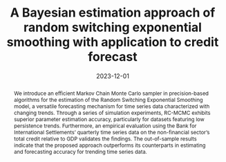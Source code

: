 ---
title: "A Bayesian estimation approach of random switching exponential smoothing with application to credit forecast"
date: 2023-12-01
publishDate: 2023-12-05T20:13:52.623034Z
authors: ["Renhe Wang", "Tong Wang","Zhiyong Qian","Shulan Hu"]
publication_types: ["2"]
abstract: "We introduce an efficient Markov Chain Monte Carlo sampler in precision-based algorithms for the estimation of the Random Switching Exponential Smoothing model, a versatile forecasting mechanism for time series data characterized with changing trends. Through a series of simulation experiments, RC-MCMC exhibits superior parameter estimation accuracy, particularly for datasets featuring low persistence trends. Furthermore, an empirical evaluation using the Bank for International Settlements’ quarterly time series data on the non-financial sector’s total credit relative to GDP validates the findings. The out-of-sample results indicate that the proposed approach outperforms its counterparts in estimating and forecasting accuracy for trending time series data."
featured: false
image:
  preview_only: true
publication: "*Finance Research Letters*"
url: "https://www.sciencedirect.com/science/article/abs/pii/S1544612323008978"
url_pdf: "https://www.pure.ed.ac.uk/ws/portalfiles/portal/382303936/WangEtal2023FRLABayesianEstimationApproach.pdf"
doi: "https://doi.org/10.1016/j.frl.2023.104525"
---